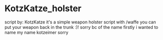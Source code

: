 # KotzKatze_holster
script by:
KotzKatze
it's a simple weapon holster script
with /waffe you can put your weapon back in the trunk :)!
sorry bc of the name firstly i wanted to name my name kotzeimer sorry 

